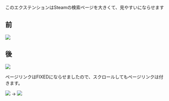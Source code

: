 このエクステンションはSteamの検索ページを大きくて、見やすいにならせます

## 前

![](https://i.imgur.com/IEBK23n.png)

## 後

![](https://i.imgur.com/IkOE53i.png)

ページリンクはFIXEDにならせましたので、スクロールしてもページリンクは付きます。

![](https://i.imgur.com/TFMR5jR.png) -> ![](https://i.imgur.com/yk5heLE.png)